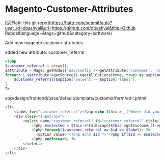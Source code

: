 Magento-Customer-Attributes
===========================

[![Flattr this git repo](http://api.flattr.com/button/flattr-badge-large.png)](https://flattr.com/submit/auto?user_id=dbashyal&url=https://github.com/dbashyal&title=Github Repos&language=&tags=github&category=software)

Add new magento customer attributes

added new attribute: customer_referral
```php
<?php
$customer_referral = array();
$attribute = Mage::getModel('eav/config')->getAttribute('customer', 'customer_referral');
foreach ( $attribute->getSource()->getAllOptions(true, true) as $option){
    $customer_referral[$option['value']] = $option['label'];
}
?>
```
app/design/frontend/base/default/template/customer/form/edit.phtml
```php
<li>
	<label for="customer_referral"><?php echo $this->__('Where did you hear about us?') ?></label><br/>
	<div class="input-box">
		<select name="customer_referral" id="customer_referral" title="<?php echo $this->__('Where did you hear about us?') ?>">
			<?php $selected = $this->htmlEscape($this->getCustomer()->getData('customer_referral')) ?>
			<?php foreach($customer_referral as $id => $label): ?>
			  <option value="<?php echo $id ?>"<?php if($id == $selected): ?> selected="selected"<?php endif; ?>><?php echo $this->htmlEscape($label) ?></option>
			<?php endforeach; ?>
		</select>
	</div>
</li>

```
